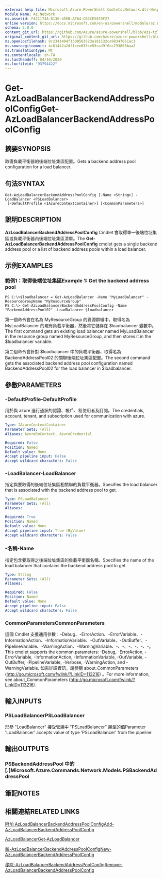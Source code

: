 ```yaml
---
external help file: Microsoft.Azure.PowerShell.Cmdlets.Network.dll-Help.xml
Module Name: Az.Network
ms.assetid: F421174A-B138-45EB-AF84-CB3CE5870F27
online version: https://docs.microsoft.com/en-us/powershell/module/az.network/get-azloadbalancerbackendaddresspoolconfig
schema: 2.0.0
content_git_url: https://github.com/Azure/azure-powershell/blob/Azs-tzl/src/Network/Network/help/Get-AzLoadBalancerBackendAddressPoolConfig.md
original_content_git_url: https://github.com/Azure/azure-powershell/blob/Azs-tzl/src/Network/Network/help/Get-AzLoadBalancerBackendAddressPoolConfig.md
ms.openlocfilehash: 9c2341494f1508563523a181532ce98347051ac3
ms.sourcegitcommit: 4c61442a2df1cee633ce93cad9f6bc793803baa2
ms.translationtype: MT
ms.contentlocale: zh-TW
ms.lasthandoff: 04/16/2020
ms.locfileid: "93794422"
---
```

# <span data-ttu-id="1306b-101">Get-AzLoadBalancerBackendAddressPoolConfig</span><span class="sxs-lookup"><span data-stu-id="1306b-101">Get-AzLoadBalancerBackendAddressPoolConfig</span></span>

## <span data-ttu-id="1306b-102">摘要</span><span class="sxs-lookup"><span data-stu-id="1306b-102">SYNOPSIS</span></span>
<span data-ttu-id="1306b-103">取得負載平衡器的後端位址集區配置。</span><span class="sxs-lookup"><span data-stu-id="1306b-103">Gets a backend address pool configuration for a load balancer.</span></span>

## <span data-ttu-id="1306b-104">句法</span><span class="sxs-lookup"><span data-stu-id="1306b-104">SYNTAX</span></span>

```
Get-AzLoadBalancerBackendAddressPoolConfig [-Name <String>] -LoadBalancer <PSLoadBalancer>
 [-DefaultProfile <IAzureContextContainer>] [<CommonParameters>]
```

## <span data-ttu-id="1306b-105">說明</span><span class="sxs-lookup"><span data-stu-id="1306b-105">DESCRIPTION</span></span>
<span data-ttu-id="1306b-106">**AzLoadBalancerBackendAddressPoolConfig** Cmdlet 會取得單一後端位址集區或負載平衡器內後端位址集區清單。</span><span class="sxs-lookup"><span data-stu-id="1306b-106">The **Get-AzLoadBalancerBackendAddressPoolConfig** cmdlet gets a single backend address pool or a list of backend address pools within a load balancer.</span></span>

## <span data-ttu-id="1306b-107">示例</span><span class="sxs-lookup"><span data-stu-id="1306b-107">EXAMPLES</span></span>

### <span data-ttu-id="1306b-108">範例1：取得後端位址集區</span><span class="sxs-lookup"><span data-stu-id="1306b-108">Example 1: Get the backend address pool</span></span>
```
PS C:\>$loadbalancer = Get-AzLoadBalancer -Name "MyLoadBalancer" -ResourceGroupName "MyResourceGroup"
PS C:\> Get-AzLoadBalancerBackendAddressPoolConfig -Name "BackendAddressPool02" -LoadBalancer $loadbalancer
```

<span data-ttu-id="1306b-109">第一個命令會在名為 MyResourceGroup 的資源群組中，取得名為 MyLoadBalancer 的現有負載平衡器，然後將它儲存在 $loadbalancer 變數中。</span><span class="sxs-lookup"><span data-stu-id="1306b-109">The first command gets an existing load balancer named MyLoadBalancer in the resource group named MyResourceGroup, and then stores it in the $loadbalancer variable.</span></span>

<span data-ttu-id="1306b-110">第二個命令會針對 $loadbalancer 中的負載平衡器，取得名為 BackendAddressPool02 的關聯後端位址集區配置。</span><span class="sxs-lookup"><span data-stu-id="1306b-110">The second command gets the associated backend address pool configuration named BackendAddressPool02 for the load balancer in $loadbalancer.</span></span>

## <span data-ttu-id="1306b-111">參數</span><span class="sxs-lookup"><span data-stu-id="1306b-111">PARAMETERS</span></span>

### <span data-ttu-id="1306b-112">-DefaultProfile</span><span class="sxs-lookup"><span data-stu-id="1306b-112">-DefaultProfile</span></span>
<span data-ttu-id="1306b-113">用於與 azure 進行通訊的認證、帳戶、租使用者及訂閱。</span><span class="sxs-lookup"><span data-stu-id="1306b-113">The credentials, account, tenant, and subscription used for communication with azure.</span></span>

```yaml
Type: IAzureContextContainer
Parameter Sets: (All)
Aliases: AzureRmContext, AzureCredential

Required: False
Position: Named
Default value: None
Accept pipeline input: False
Accept wildcard characters: False
```

### <span data-ttu-id="1306b-114">-LoadBalancer</span><span class="sxs-lookup"><span data-stu-id="1306b-114">-LoadBalancer</span></span>
<span data-ttu-id="1306b-115">指定與要取得的後端位址集區相關聯的負載平衡器。</span><span class="sxs-lookup"><span data-stu-id="1306b-115">Specifies the load balancer that is associated with the backend address pool to get.</span></span>

```yaml
Type: PSLoadBalancer
Parameter Sets: (All)
Aliases: 

Required: True
Position: Named
Default value: None
Accept pipeline input: True (ByValue)
Accept wildcard characters: False
```

### <span data-ttu-id="1306b-116">-名稱</span><span class="sxs-lookup"><span data-stu-id="1306b-116">-Name</span></span>
<span data-ttu-id="1306b-117">指定包含要取得之後端位址集區的負載平衡器名稱。</span><span class="sxs-lookup"><span data-stu-id="1306b-117">Specifies the name of the load balancer that contains the backend address pool to get.</span></span>

```yaml
Type: String
Parameter Sets: (All)
Aliases: 

Required: False
Position: Named
Default value: None
Accept pipeline input: False
Accept wildcard characters: False
```

### <span data-ttu-id="1306b-118">CommonParameters</span><span class="sxs-lookup"><span data-stu-id="1306b-118">CommonParameters</span></span>
<span data-ttu-id="1306b-119">這個 Cmdlet 支援通用參數：-Debug、-ErrorAction、-ErrorVariable、-InformationAction、-InformationVariable、-OutVariable、-OutBuffer、-PipelineVariable、-WarningAction、-WarningVariable、-、-、-、-、-、-。</span><span class="sxs-lookup"><span data-stu-id="1306b-119">This cmdlet supports the common parameters: -Debug, -ErrorAction, -ErrorVariable, -InformationAction, -InformationVariable, -OutVariable, -OutBuffer, -PipelineVariable, -Verbose, -WarningAction, and -WarningVariable.</span></span> <span data-ttu-id="1306b-120">如需詳細資訊，請參閱 about_CommonParameters (http://go.microsoft.com/fwlink/?LinkID=113216) 。</span><span class="sxs-lookup"><span data-stu-id="1306b-120">For more information, see about_CommonParameters (http://go.microsoft.com/fwlink/?LinkID=113216).</span></span>

## <span data-ttu-id="1306b-121">輸入</span><span class="sxs-lookup"><span data-stu-id="1306b-121">INPUTS</span></span>

### <span data-ttu-id="1306b-122">PSLoadBalancer</span><span class="sxs-lookup"><span data-stu-id="1306b-122">PSLoadBalancer</span></span>
<span data-ttu-id="1306b-123">形參 "LoadBalancer" 接受管線中 "PSLoadBalancer" 類型的值</span><span class="sxs-lookup"><span data-stu-id="1306b-123">Parameter 'LoadBalancer' accepts value of type 'PSLoadBalancer' from the pipeline</span></span>

## <span data-ttu-id="1306b-124">輸出</span><span class="sxs-lookup"><span data-stu-id="1306b-124">OUTPUTS</span></span>

### <span data-ttu-id="1306b-125">PSBackendAddressPool 中的 [.]</span><span class="sxs-lookup"><span data-stu-id="1306b-125">Microsoft.Azure.Commands.Network.Models.PSBackendAddressPool</span></span>

## <span data-ttu-id="1306b-126">筆記</span><span class="sxs-lookup"><span data-stu-id="1306b-126">NOTES</span></span>

## <span data-ttu-id="1306b-127">相關連結</span><span class="sxs-lookup"><span data-stu-id="1306b-127">RELATED LINKS</span></span>

[<span data-ttu-id="1306b-128">附加 AzLoadBalancerBackendAddressPoolConfig</span><span class="sxs-lookup"><span data-stu-id="1306b-128">Add-AzLoadBalancerBackendAddressPoolConfig</span></span>](./Add-AzLoadBalancerBackendAddressPoolConfig.md)

[<span data-ttu-id="1306b-129">AzLoadBalancer</span><span class="sxs-lookup"><span data-stu-id="1306b-129">Get-AzLoadBalancer</span></span>](./Get-AzLoadBalancer.md)

[<span data-ttu-id="1306b-130">新-AzLoadBalancerBackendAddressPoolConfig</span><span class="sxs-lookup"><span data-stu-id="1306b-130">New-AzLoadBalancerBackendAddressPoolConfig</span></span>](./New-AzLoadBalancerBackendAddressPoolConfig.md)

[<span data-ttu-id="1306b-131">移除-AzLoadBalancerBackendAddressPoolConfig</span><span class="sxs-lookup"><span data-stu-id="1306b-131">Remove-AzLoadBalancerBackendAddressPoolConfig</span></span>](./Remove-AzLoadBalancerBackendAddressPoolConfig.md)


